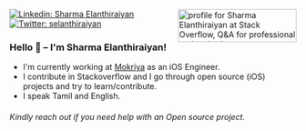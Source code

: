 <a href="https://stackoverflow.com/users/396415/selanthiraiyan"><img align="right" src="https://stackoverflow.com/users/flair/396415.png" width="208" height="58" alt="profile for Sharma Elanthiraiyan at Stack Overflow, Q&amp;A for professional and enthusiast programmers" title="profile for Sharma Elanthiraiyan at Stack Overflow, Q&amp;A for professional and enthusiast programmers"></a>

[![Linkedin: Sharma Elanthiraiyan](https://img.shields.io/badge/-selanthiraiyan-blue?style=flat-square&logo=Linkedin&logoColor=white&link=https://www.linkedin.com/in/selanthiraiyan/)](https://www.linkedin.com/in/selanthiraiyan/)
[![Twitter: selanthiraiyan](https://img.shields.io/twitter/follow/selanthiraiyan?style=social)](https://twitter.com/selanthiraiyan)
<br>


### Hello 👋 –  I'm Sharma Elanthiraiyan!
  

- I'm currently working at <a href="https://www.linkedin.com/company/mokriya.com">Mokriya</a> as an iOS Engineer.
- I contribute in Stackoverflow and I go through open source (iOS) projects and try to learn/contribute. 
- I speak Tamil and English.

###### Kindly reach out if you need help with an Open source project.
